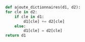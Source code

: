 ```python linenums='1'
def ajoute_dictionnaires(d1, d2):
for cle in d2:
    if cle in d1:
        d1[cle] += d2[cle]
    else:
        d1[cle] = d2[cle]
return d1
```